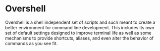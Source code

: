 Overshell
=========

Overshell is a shell independent set of scripts and such meant to create a better environment for
command line development. This includes its own set of default settings designed to improve terminal
life as well as some mechanisms to provide shortcuts, aliases, and even alter the behavior of
commands as you see fit.

